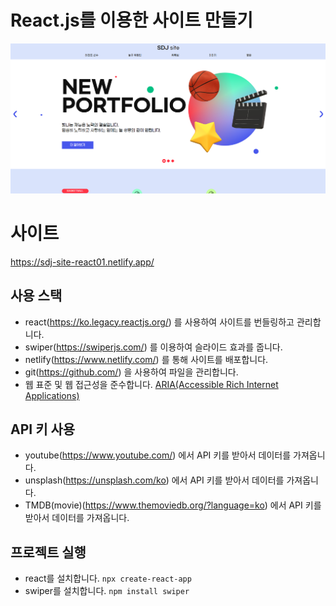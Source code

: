 # React.js를 이용한 사이트 만들기
![image](https://github.com/dongjin6539/site2023-react01/blob/main/readme.png)

# 사이트

https://sdj-site-react01.netlify.app/

## 사용 스택

- react(https://ko.legacy.reactjs.org/) 를 사용하여 사이트를 번들링하고 관리합니다.
- swiper(https://swiperjs.com/) 를 이용하여 슬라이드 효과를 줍니다.
- netlify(https://www.netlify.com/) 를 통해 사이트를 배포합니다.
- git(https://github.com/) 을 사용하여 파일을 관리합니다.
- 웹 표준 및 웹 접근성을 준수합니다. [ARIA(Accessible Rich Internet Applications)](https://developer.mozilla.org/en-US/docs/Web/Accessibility/ARIA/Roles)

## API 키 사용
- youtube(https://www.youtube.com/) 에서 API 키를 받아서 데이터를 가져옵니다.
- unsplash(https://unsplash.com/ko) 에서 API 키를 받아서 데이터를 가져옵니다.
- TMDB(movie)(https://www.themoviedb.org/?language=ko) 에서 API 키를 받아서 데이터를 가져옵니다.

## 프로젝트 실행

- react를 설치합니다. `npx create-react-app`
- swiper를 설치합니다. `npm install swiper`
